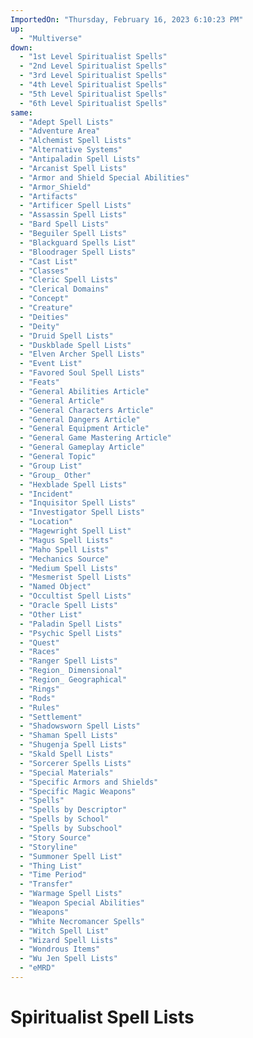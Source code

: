 ```yaml
---
ImportedOn: "Thursday, February 16, 2023 6:10:23 PM"
up:
  - "Multiverse"
down:
  - "1st Level Spiritualist Spells"
  - "2nd Level Spiritualist Spells"
  - "3rd Level Spiritualist Spells"
  - "4th Level Spiritualist Spells"
  - "5th Level Spiritualist Spells"
  - "6th Level Spiritualist Spells"
same:
  - "Adept Spell Lists"
  - "Adventure Area"
  - "Alchemist Spell Lists"
  - "Alternative Systems"
  - "Antipaladin Spell Lists"
  - "Arcanist Spell Lists"
  - "Armor and Shield Special Abilities"
  - "Armor_Shield"
  - "Artifacts"
  - "Artificer Spell Lists"
  - "Assassin Spell Lists"
  - "Bard Spell Lists"
  - "Beguiler Spell Lists"
  - "Blackguard Spells List"
  - "Bloodrager Spell Lists"
  - "Cast List"
  - "Classes"
  - "Cleric Spell Lists"
  - "Clerical Domains"
  - "Concept"
  - "Creature"
  - "Deities"
  - "Deity"
  - "Druid Spell Lists"
  - "Duskblade Spell Lists"
  - "Elven Archer Spell Lists"
  - "Event List"
  - "Favored Soul Spell Lists"
  - "Feats"
  - "General Abilities Article"
  - "General Article"
  - "General Characters Article"
  - "General Dangers Article"
  - "General Equipment Article"
  - "General Game Mastering Article"
  - "General Gameplay Article"
  - "General Topic"
  - "Group List"
  - "Group_ Other"
  - "Hexblade Spell Lists"
  - "Incident"
  - "Inquisitor Spell Lists"
  - "Investigator Spell Lists"
  - "Location"
  - "Magewright Spell List"
  - "Magus Spell Lists"
  - "Maho Spell Lists"
  - "Mechanics Source"
  - "Medium Spell Lists"
  - "Mesmerist Spell Lists"
  - "Named Object"
  - "Occultist Spell Lists"
  - "Oracle Spell Lists"
  - "Other List"
  - "Paladin Spell Lists"
  - "Psychic Spell Lists"
  - "Quest"
  - "Races"
  - "Ranger Spell Lists"
  - "Region_ Dimensional"
  - "Region_ Geographical"
  - "Rings"
  - "Rods"
  - "Rules"
  - "Settlement"
  - "Shadowsworn Spell Lists"
  - "Shaman Spell Lists"
  - "Shugenja Spell Lists"
  - "Skald Spell Lists"
  - "Sorcerer Spells Lists"
  - "Special Materials"
  - "Specific Armors and Shields"
  - "Specific Magic Weapons"
  - "Spells"
  - "Spells by Descriptor"
  - "Spells by School"
  - "Spells by Subschool"
  - "Story Source"
  - "Storyline"
  - "Summoner Spell List"
  - "Thing List"
  - "Time Period"
  - "Transfer"
  - "Warmage Spell Lists"
  - "Weapon Special Abilities"
  - "Weapons"
  - "White Necromancer Spells"
  - "Witch Spell List"
  - "Wizard Spell Lists"
  - "Wondrous Items"
  - "Wu Jen Spell Lists"
  - "eMRD"
---
```

# Spiritualist Spell Lists
